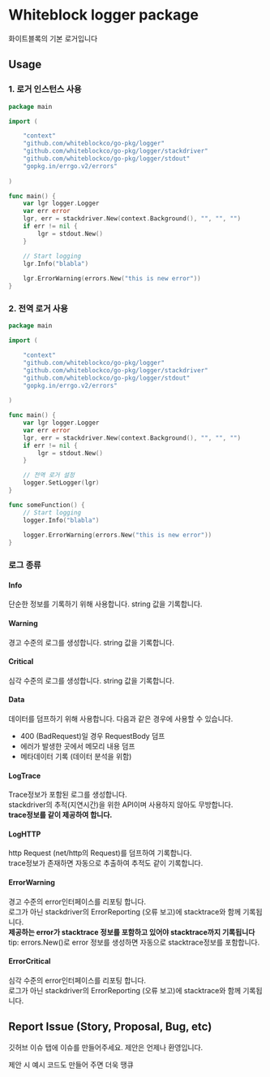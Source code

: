 # Whiteblock logger package

화이트블록의 기본 로거입니다

## Usage
### 1. 로거 인스턴스 사용
```go
package main

import (

    "context"
    "github.com/whiteblockco/go-pkg/logger"
    "github.com/whiteblockco/go-pkg/logger/stackdriver"
    "github.com/whiteblockco/go-pkg/logger/stdout"
    "gopkg.in/errgo.v2/errors"
 
)

func main() {
    var lgr logger.Logger
    var err error
    lgr, err = stackdriver.New(context.Background(), "", "", "")
    if err != nil {
        lgr = stdout.New()
    }

    // Start logging
    lgr.Info("blabla")
    
    lgr.ErrorWarning(errors.New("this is new error"))
}
```

### 2. 전역 로거 사용
```go
package main

import (

    "context"
    "github.com/whiteblockco/go-pkg/logger"
    "github.com/whiteblockco/go-pkg/logger/stackdriver"
    "github.com/whiteblockco/go-pkg/logger/stdout"
    "gopkg.in/errgo.v2/errors"
 
)

func main() {
    var lgr logger.Logger
    var err error
    lgr, err = stackdriver.New(context.Background(), "", "", "")
    if err != nil {
        lgr = stdout.New()
    }

    // 전역 로거 설정
    logger.SetLogger(lgr)
}

func someFunction() {
    // Start logging
    logger.Info("blabla")
        
    logger.ErrorWarning(errors.New("this is new error"))
}
```

### 로그 종류
#### Info
단순한 정보를 기록하기 위해 사용합니다. string 값을 기록합니다.


#### Warning
경고 수준의 로그를 생성합니다. string 값을 기록합니다.


#### Critical
심각 수준의 로그를 생성합니다. string 값을 기록합니다.


#### Data
데이터를 덤프하기 위해 사용합니다. 다음과 같은 경우에 사용할 수 있습니다.
- 400 (BadRequest)일 경우 RequestBody 덤프
- 에러가 발생한 곳에서 메모리 내용 덤프
- 메타데이터 기록 (데이터 분석을 위함)


#### LogTrace
Trace정보가 포함된 로그를 생성합니다.  
stackdriver의 추적(지연시간)을 위한 API이며 사용하지 않아도 무방합니다.  
**trace정보를 같이 제공하여 합니다.**


#### LogHTTP
http Request (net/http의 Request)를 덤프하여 기록합니다.  
trace정보가 존재하면 자동으로 추출하여 추적도 같이 기록합니다.


#### ErrorWarning
경고 수준의 error인터페이스를 리포팅 합니다.   
로그가 아닌 stackdriver의 ErrorReporting (오류 보고)에 stacktrace와 함께 기록됩니다.  
**제공하는 error가 stacktrace 정보를 포함하고 있어야 stacktrace까지 기록됩니다**  
tip:  errors.New()로 error 정보를 생성하면 자동으로 stacktrace정보를 포함합니다.  


#### ErrorCritical 
심각 수준의 error인터페이스를 리포팅 합니다.   
로그가 아닌 stackdriver의 ErrorReporting (오류 보고)에 stacktrace와 함께 기록됩니다.



## Report Issue (Story, Proposal, Bug, etc)
깃허브 이슈 탭에 이슈를 만들어주세요.
제안은 언제나 환영입니다.

제안 시 예시 코드도 만들어 주면 더욱 땡큐
